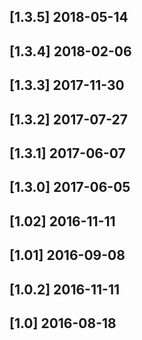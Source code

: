 ## [1.3.5] 2018-05-14


## [1.3.4] 2018-02-06


## [1.3.3] 2017-11-30


## [1.3.2] 2017-07-27


## [1.3.1] 2017-06-07


## [1.3.0] 2017-06-05


## [1.02] 2016-11-11


## [1.01] 2016-09-08


## [1.0.2] 2016-11-11


## [1.0] 2016-08-18


